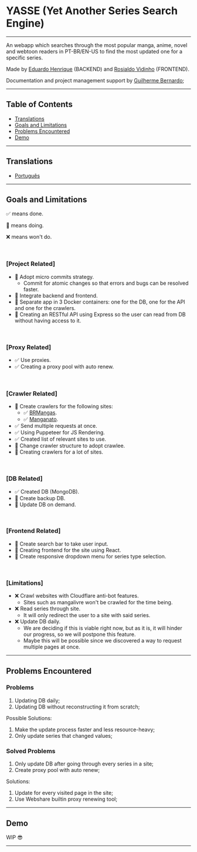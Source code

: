 # YASSE (Yet Another Series Search Engine)

---

An webapp which searches through the most popular manga, anime, novel and webtoon readers in PT-BR/EN-US to find the most updated one for a specific series.

Made by [Eduardo Henrique](https://github.com/ed-henrique) (BACKEND) and [Rosialdo Vidinho](https://github.com/Rosialdo) (FRONTEND).

Documentation and project management support by [Guilherme Bernardo](https://github.com/GuilhermeBn198);

---

## Table of Contents

- [Translations](#translations)
- [Goals and Limitations](#goals-and-limitations)
- [Problems Encountered](#problems-encountered)
- [Demo](#demo)

---

## Translations

- [Português](/translations/README_PT_BR.md)

---

## Goals and Limitations

✅ means done.

🚧 means doing.

❌ means won't do.

&nbsp;

### [Project Related]

- 🚧 Adopt micro commits strategy.
  - Commit for atomic changes so that errors and bugs can be resolved faster.
- 🚧 Integrate backend and frontend.
- 🚧 Separate app in 3 Docker containers: one for the DB, one for the API and one for the crawlers.
- 🚧 Creating an RESTful API using Express so the user can read from DB without having access to it.

&nbsp;

### [Proxy Related]

- ✅ Use proxies.
- ✅ Creating a proxy pool with auto renew.

&nbsp;

### [Crawler Related]

- 🚧 Create crawlers for the following sites:
  - ✅ [BRMangas](https://brmangas.net).
  - ✅ [Manganato](https://manganato.com/).
- ✅ Send multiple requests at once.
- ✅ Using Puppeteer for JS Rendering.
- ✅ Created list of relevant sites to use.
- 🚧 Change crawler structure to adopt crawlee.
- 🚧 Creating crawlers for a lot of sites.

&nbsp;

### [DB Related]

- ✅ Created DB (MongoDB).
- 🚧 Create backup DB.
- 🚧 Update DB on demand.

&nbsp;

### [Frontend Related]

- 🚧 Create search bar to take user input.
- 🚧 Creating frontend for the site using React.
- 🚧 Create responsive dropdown menu for series type selection.

&nbsp;

### [Limitations]

- ❌ Crawl websites with Cloudflare anti-bot features.
  - Sites such as mangalivre won't be crawled for the time being.
- ❌ Read series through site.
  - It will only redirect the user to a site with said series.
- ❌ Update DB daily.
  - We are deciding if this is viable right now, but as it is, it will hinder our progress, so we will postpone this feature.
  - Maybe this will be possible since we discovered a way to request multiple pages at once.

---

## Problems Encountered

### Problems

1. Updating DB daily;
2. Updating DB without reconstructing it from scratch;

Possible Solutions:

1. Make the update process faster and less resource-heavy;
2. Only update series that changed values;

### Solved Problems

1. Only update DB after going through every series in a site;
2. Create proxy pool with auto renew;

Solutions:

1. Update for every visited page in the site;
2. Use Webshare builtin proxy renewing tool;

---

## Demo

WIP 😎

---
